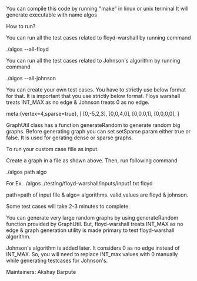 
You can compile this code by running "make" in linux or unix terminal
It will generate executable with name algos

How to run?

You can run all the test cases related to floyd-warshall by running command

./algos --all-floyd


You can run all the test cases related to Johnson's algorithm by running command

./algos --all-johnson


You can create your own test cases.
You have to strictly use below format for that. It is important that you use strictly below format.
Floys warshall treats INT_MAX as no edge & Johnson treats 0 as no edge.

meta:{vertex=4,sparse=true},
[
[0,-5,2,3], 
[0,0,4,0], 
[0,0,0,1], 
[0,0,0,0],
] 

GraphUtil class has a function generateRandom to generate random big graphs.
Before generating graph you can set setSparse param either true or false.
It is used for gerating dense or sparse graphs.


To run your custom case fille as input.

Create a graph in a file as shown above.
Then, run following command

./algos path algo

For Ex. ./algos ./testing/floyd-warshall/inputs/input1.txt floyd

path=path of input file
& algo= algorithms. valid values are floyd & johnson.

Some test cases will take 2-3 minutes to complete.

You can generate very large random graphs by using generateRandom function provided by GraphUtil.
But, floyd-warshall treats INT_MAX as no edge & graph generation utility is made primary to test floyd-warshall algorithm.

Johnson's algorithm is added later. It considers 0 as no edge instead of INT_MAX.
So, you will need to replace INT_max values with 0 manually while generating testcases for Johnson's.

Maintainers:
Akshay Barpute
